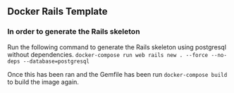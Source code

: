 ## Docker Rails Template

### In order to generate the Rails skeleton

Run the following command to generate the Rails skeleton using postgresql without dependencies.
`docker-compose run web rails new . --force --no-deps --database=postgresql`

Once this has been ran and the Gemfile has been run `docker-compose build
` to build the image again. 
